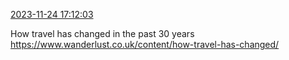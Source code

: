 [2023-11-24 17:12:03](https://mstdn.social/@hill_wanderer/111466638461830162)

How travel has changed in the past 30 years <a href="https://www.wanderlust.co.uk/content/how-travel-has-changed/" target="_blank" rel="nofollow noopener noreferrer" translate="no">https://www.wanderlust.co.uk/content/how-travel-has-changed/</a>